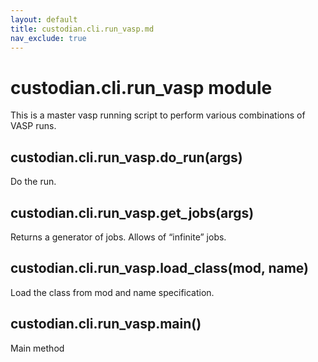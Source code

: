 ```yaml
---
layout: default
title: custodian.cli.run_vasp.md
nav_exclude: true
---
```


# custodian.cli.run_vasp module

This is a master vasp running script to perform various combinations of VASP
runs.

## custodian.cli.run_vasp.do_run(args)

Do the run.

## custodian.cli.run_vasp.get_jobs(args)

Returns a generator of jobs. Allows of “infinite” jobs.

## custodian.cli.run_vasp.load_class(mod, name)

Load the class from mod and name specification.

## custodian.cli.run_vasp.main()

Main method